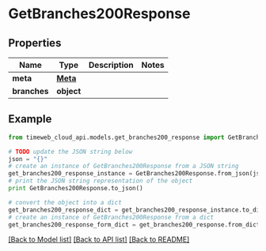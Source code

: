# GetBranches200Response


## Properties
Name | Type | Description | Notes
------------ | ------------- | ------------- | -------------
**meta** | [**Meta**](Meta.md) |  | 
**branches** | **object** |  | 

## Example

```python
from timeweb_cloud_api.models.get_branches200_response import GetBranches200Response

# TODO update the JSON string below
json = "{}"
# create an instance of GetBranches200Response from a JSON string
get_branches200_response_instance = GetBranches200Response.from_json(json)
# print the JSON string representation of the object
print GetBranches200Response.to_json()

# convert the object into a dict
get_branches200_response_dict = get_branches200_response_instance.to_dict()
# create an instance of GetBranches200Response from a dict
get_branches200_response_form_dict = get_branches200_response.from_dict(get_branches200_response_dict)
```
[[Back to Model list]](../README.md#documentation-for-models) [[Back to API list]](../README.md#documentation-for-api-endpoints) [[Back to README]](../README.md)


